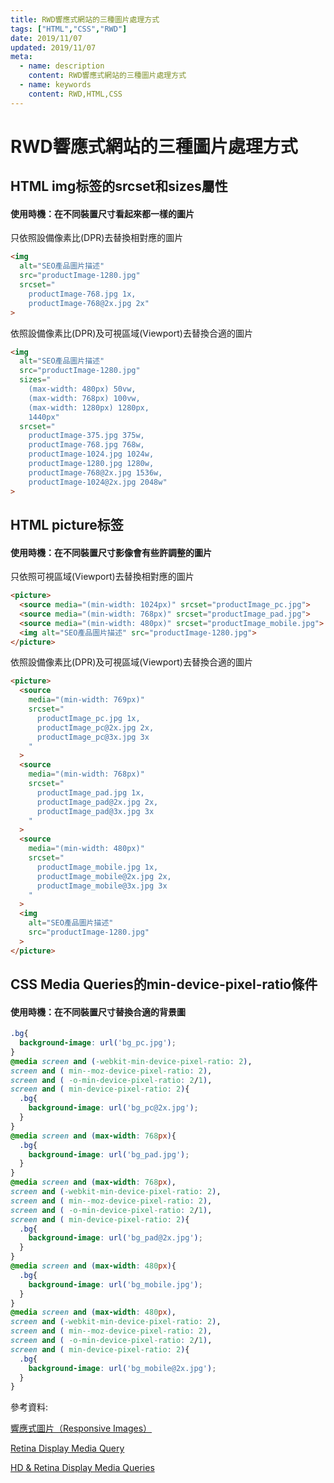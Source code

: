 ```yaml
---
title: RWD響應式網站的三種圖片處理方式
tags: ["HTML","CSS","RWD"]
date: 2019/11/07 
updated: 2019/11/07 
meta:
  - name: description
    content: RWD響應式網站的三種圖片處理方式
  - name: keywords
    content: RWD,HTML,CSS
---
```

<Breadcrumb />

# RWD響應式網站的三種圖片處理方式

## HTML img标签的srcset和sizes屬性

#### 使用時機：在不同裝置尺寸看起來都一樣的圖片

只依照設備像素比(DPR)去替換相對應的圖片

```html
<img 
  alt="SEO產品圖片描述"
  src="productImage-1280.jpg"
  srcset="
    productImage-768.jpg 1x,
    productImage-768@2x.jpg 2x"
>
```

依照設備像素比(DPR)及可視區域(Viewport)去替換合適的圖片

```html
<img
  alt="SEO產品圖片描述" 
  src="productImage-1280.jpg"
  sizes="
    (max-width: 480px) 50vw,
    (max-width: 768px) 100vw,
    (max-width: 1280px) 1280px,
    1440px"
  srcset="
    productImage-375.jpg 375w,
    productImage-768.jpg 768w,
    productImage-1024.jpg 1024w,
    productImage-1280.jpg 1280w,
    productImage-768@2x.jpg 1536w,
    productImage-1024@2x.jpg 2048w"
>
```

## HTML picture标签

#### 使用時機：在不同裝置尺寸影像會有些許調整的圖片

只依照可視區域(Viewport)去替換相對應的圖片

```html
<picture>
  <source media="(min-width: 1024px)" srcset="productImage_pc.jpg">
  <source media="(min-width: 768px)" srcset="productImage_pad.jpg">
  <source media="(min-width: 480px)" srcset="productImage_mobile.jpg">
  <img alt="SEO產品圖片描述" src="productImage-1280.jpg">
</picture>
```

依照設備像素比(DPR)及可視區域(Viewport)去替換合適的圖片

```html
<picture>
  <source
    media="(min-width: 769px)"
    srcset="
      productImage_pc.jpg 1x,
      productImage_pc@2x.jpg 2x,
      productImage_pc@3x.jpg 3x
    " 
  >
  <source
    media="(min-width: 768px)"
    srcset="
      productImage_pad.jpg 1x,
      productImage_pad@2x.jpg 2x,
      productImage_pad@3x.jpg 3x
    " 
  >
  <source
    media="(min-width: 480px)"
    srcset="
      productImage_mobile.jpg 1x,
      productImage_mobile@2x.jpg 2x,
      productImage_mobile@3x.jpg 3x
    " 
  >
  <img
    alt="SEO產品圖片描述"
    src="productImage-1280.jpg"
  >
</picture>
```

## CSS Media Queries的min-device-pixel-ratio條件

#### 使用時機：在不同裝置尺寸替換合適的背景圖

```css
.bg{
  background-image: url('bg_pc.jpg');
}
@media screen and (-webkit-min-device-pixel-ratio: 2),
screen and ( min--moz-device-pixel-ratio: 2),
screen and ( -o-min-device-pixel-ratio: 2/1),
screen and ( min-device-pixel-ratio: 2){
  .bg{
    background-image: url('bg_pc@2x.jpg');
  }
}
@media screen and (max-width: 768px){
  .bg{
    background-image: url('bg_pad.jpg');
  } 
}
@media screen and (max-width: 768px),
screen and (-webkit-min-device-pixel-ratio: 2),
screen and ( min--moz-device-pixel-ratio: 2),
screen and ( -o-min-device-pixel-ratio: 2/1),
screen and ( min-device-pixel-ratio: 2){
  .bg{
    background-image: url('bg_pad@2x.jpg');
  }
}
@media screen and (max-width: 480px){
  .bg{
    background-image: url('bg_mobile.jpg');
  } 
}
@media screen and (max-width: 480px),
screen and (-webkit-min-device-pixel-ratio: 2),
screen and ( min--moz-device-pixel-ratio: 2),
screen and ( -o-min-device-pixel-ratio: 2/1),
screen and ( min-device-pixel-ratio: 2){
  .bg{
    background-image: url('bg_mobile@2x.jpg');
  }
}
```

參考資料:

[響應式圖片（Responsive Images）](https://cythilya.github.io/2018/08/24/responsive-images/)

[Retina Display Media Query](https://css-tricks.com/snippets/css/retina-display-media-query/)

[HD & Retina Display Media Queries](https://coderwall.com/p/jlrerg/hd-retina-display-media-queries)

<TagLinks />